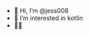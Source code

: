 - 👋 Hi, I’m @jess008
- 👀 I’m interested in kotlin
- 👨‍🚀

<!---
jess008/jess008 is a ✨ special ✨ repository because its `README.md` (this file) appears on your GitHub profile.
You can click the Preview link to take a look at your changes.
--->
